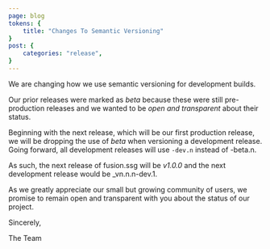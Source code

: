 ```yaml
---
page: blog
tokens: {
    title: "Changes To Semantic Versioning"
}
post: {
    categories: "release",
}
---
```

We are changing how we use semantic versioning for development builds.
<!-- end -->

Our prior releases were marked as _beta_ because these were still pre-production releases and we wanted to be _open and transparent_ about their status.

Beginning with the next release, which will be our first production release, we will be dropping the use of _beta_ when versioning a development release. Going forward, all development releases will use `-dev.n` instead of -beta.n.

As such, the next release of fusion.ssg will be _v1.0.0_ and the next development release would be _vn.n.n-dev.1.

As we greatly appreciate our small but growing community of users, we promise to remain open and transparent with you about the status of our project.

Sincerely,

The Team
